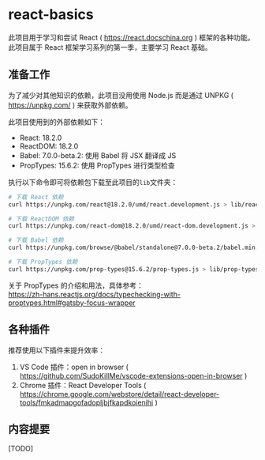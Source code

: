 # react-basics

此项目用于学习和尝试 React ( https://react.docschina.org ) 框架的各种功能。  
此项目属于 React 框架学习系列的第一季，主要学习 React 基础。

## 准备工作

为了减少对其他知识的依赖，此项目没用使用 Node.js 而是通过 UNPKG ( https://unpkg.com/ ) 来获取外部依赖。

此项目使用到的外部依赖如下：
- React: 18.2.0
- ReactDOM: 18.2.0
- Babel: 7.0.0-beta.2: 使用 Babel 将 JSX 翻译成 JS
- PropTypes: 15.6.2: 使用 PropTypes 进行类型检查

执行以下命令即可将依赖包下载至此项目的`lib`文件夹：

```sh
# 下载 React 依赖
curl https://unpkg.com/react@18.2.0/umd/react.development.js > lib/react.development.js

# 下载 ReactDOM 依赖
curl https://unpkg.com/react-dom@18.2.0/umd/react-dom.development.js > lib/react-dom.development.js

# 下载 Babel 依赖
curl https://unpkg.com/browse/@babel/standalone@7.0.0-beta.2/babel.min.js > lib/babel.min.js

# 下载 PropTypes 依赖
curl https://unpkg.com/prop-types@15.6.2/prop-types.js > lib/prop-types.js
```

关于 PropTypes 的介绍和用法，具体参考：  
https://zh-hans.reactjs.org/docs/typechecking-with-proptypes.html#gatsby-focus-wrapper

## 各种插件

推荐使用以下插件来提升效率：
1. VS Code 插件：open in browser ( https://github.com/SudoKillMe/vscode-extensions-open-in-browser )
1. Chrome 插件：React Developer Tools ( https://chrome.google.com/webstore/detail/react-developer-tools/fmkadmapgofadopljbjfkapdkoienihi )

## 内容提要

[TODO]